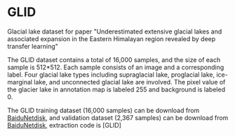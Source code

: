 # GLID
Glacial lake dataset for paper "Underestimated extensive glacial lakes and associated expansion in the Eastern Himalayan region revealed by deep transfer learning"

The GLID dataset contains a total of 16,000 samples, and the size of each sample is 512*512. Each sample consists of an image and a corresponding label. Four glacial lake types including supraglacial lake, proglacial lake, ice-marginal lake, and unconnected glacial lake are involved. The pixel value of the glacier lake in annotation map is labeled 255 and background is labeled 0. 

The GLID training dataset (16,000 samples) can be download from [BaiduNetdisk](https://pan.baidu.com/s/1nKWAsepSUpfpfX_t48vJnQ), and validation dataset (2,367 samples) can be download from [BaiduNetdisk](https://pan.baidu.com/s/1lOkHdXpFoC91pjdXJfNl_w?pwd=GLID), extraction code is [GLID]
